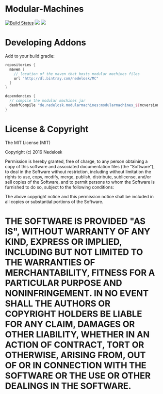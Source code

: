 # Modular-Machines

[![Build Status](https://drone.io/github.com/Nedelosk/Modular-Machines/status.png)](https://drone.io/github.com/Nedelosk/Modular-Machines/latest) [![](http://cf.way2muchnoise.eu/full_modular-machines_downloads.svg)](http://minecraft.curseforge.com/projects/modular-machines) [![](http://cf.way2muchnoise.eu/versions/Available%20For%20Minecraft_modular-machines_all.svg)](http://minecraft.curseforge.com/projects/modular-machines)

Developing Addons
===============
Add to your build.gradle:
```gradle
repositories {
  maven {
    // location of the maven that hosts modular machines files
    url "http://dl.bintray.com/nedelosk/MC"
  }
}

dependencies {
  // compile the modular machines jar
  deobfCompile "de.nedelosk.modularmachines:modularmachines_${mcversion}:${mm_version}:dev"
}
```
License & Copyright
===============
The MIT License (MIT)

Copyright (c) 2016 Nedelosk

Permission is hereby granted, free of charge, to any person obtaining a copy
of this software and associated documentation files (the "Software"), to deal
in the Software without restriction, including without limitation the rights
to use, copy, modify, merge, publish, distribute, sublicense, and/or sell
copies of the Software, and to permit persons to whom the Software is
furnished to do so, subject to the following conditions:

The above copyright notice and this permission notice shall be included in
all copies or substantial portions of the Software.

THE SOFTWARE IS PROVIDED "AS IS", WITHOUT WARRANTY OF ANY KIND, EXPRESS OR
IMPLIED, INCLUDING BUT NOT LIMITED TO THE WARRANTIES OF MERCHANTABILITY,
FITNESS FOR A PARTICULAR PURPOSE AND NONINFRINGEMENT. IN NO EVENT SHALL THE
AUTHORS OR COPYRIGHT HOLDERS BE LIABLE FOR ANY CLAIM, DAMAGES OR OTHER
LIABILITY, WHETHER IN AN ACTION OF CONTRACT, TORT OR OTHERWISE, ARISING FROM,
OUT OF OR IN CONNECTION WITH THE SOFTWARE OR THE USE OR OTHER DEALINGS IN
THE SOFTWARE.
==
